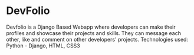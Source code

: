 # DevFolio
Devfolio is a Django Based Webapp where developers can make their profiles and showcase their projects and skills. They can message each other, like and comment on other developers' projects. Technologies used: Python - Django, HTML, CSS3
